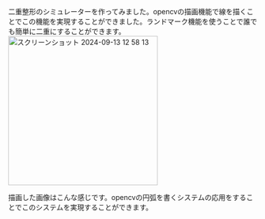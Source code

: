 二重整形のシミュレーターを作ってみました。opencvの描画機能で線を描くことでこの機能を実現することができました。ランドマーク機能を使うことで誰でも簡単に二重にすることができます。
<img width="302" alt="スクリーンショット 2024-09-13 12 58 13" src="https://github.com/user-attachments/assets/68c0a77d-168a-47a4-9bb0-bf2e0cde6e91">


描画した画像はこんな感じです。opencvの円弧を書くシステムの応用をすることでこのシステムを実現することができます。
